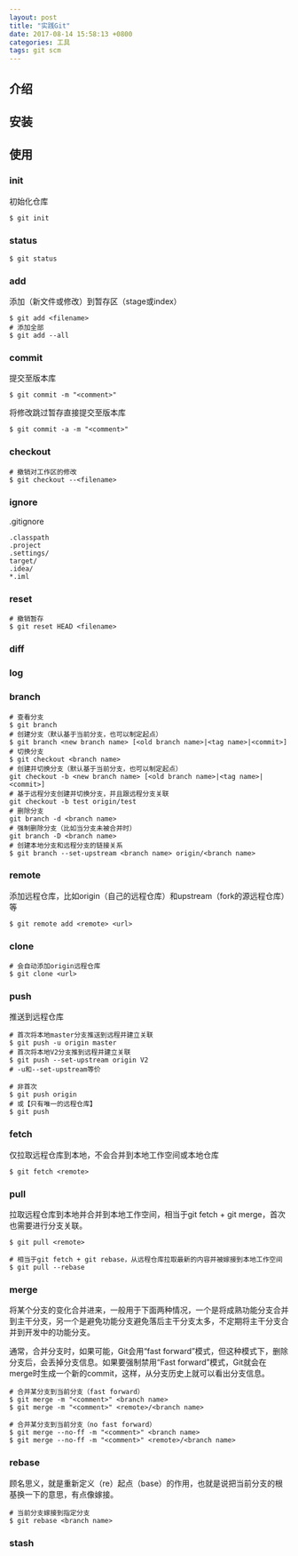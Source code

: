 ```yaml
---
layout: post
title: "实践Git"
date: 2017-08-14 15:58:13 +0800
categories: 工具
tags: git scm
---
```


## 介绍



## 安装



## 使用

### init

初始化仓库

```shell
$ git init
```
### status

```shell
$ git status
```



### add

添加（新文件或修改）到暂存区（stage或index）

```shell
$ git add <filename>
# 添加全部
$ git add --all
```

### commit

提交至版本库

```shell
$ git commit -m "<comment>"
```

将修改跳过暂存直接提交至版本库

```shell
$ git commit -a -m "<comment>"
```

### checkout

```shell
# 撤销对工作区的修改
$ git checkout --<filename>
```

### ignore
.gitignore
```
.classpath
.project
.settings/
target/
.idea/
*.iml
```

### reset

```shell
# 撤销暂存
$ git reset HEAD <filename>
```



### diff

### log

### branch

```shell
# 查看分支
$ git branch
# 创建分支（默认基于当前分支，也可以制定起点）
$ git branch <new branch name> [<old branch name>|<tag name>|<commit>]
# 切换分支
$ git checkout <branch name>
# 创建并切换分支（默认基于当前分支，也可以制定起点）
git checkout -b <new branch name> [<old branch name>|<tag name>|<commit>]
# 基于远程分支创建并切换分支，并且跟远程分支关联
git checkout -b test origin/test
# 删除分支
git branch -d <branch name>
# 强制删除分支（比如当分支未被合并时）
git branch -D <branch name>
# 创建本地分支和远程分支的链接关系
$ git branch --set-upstream <branch name> origin/<branch name>
```

### remote

添加远程仓库，比如origin（自己的远程仓库）和upstream（fork的源远程仓库）等

```shell
$ git remote add <remote> <url>
```

### clone

```shell
# 会自动添加origin远程仓库
$ git clone <url>
```

### push

推送到远程仓库

```shell
# 首次将本地master分支推送到远程并建立关联
$ git push -u origin master
# 首次将本地V2分支推到远程并建立关联
$ git push --set-upstream origin V2
# -u和--set-upstream等价
```

```shell
# 非首次
$ git push origin
# 或【只有唯一的远程仓库】
$ git push
```

### fetch

仅拉取远程仓库到本地，不会合并到本地工作空间或本地仓库

```shell
$ git fetch <remote>
```

### pull

拉取远程仓库到本地并合并到本地工作空间，相当于git fetch + git merge，首次也需要进行分支关联。

```shell
$ git pull <remote>
```

```shell
# 相当于git fetch + git rebase，从远程仓库拉取最新的内容并被嫁接到本地工作空间
$ git pull --rebase
```



### merge

将某个分支的变化合并进来，一般用于下面两种情况，一个是将成熟功能分支合并到主干分支，另一个是避免功能分支避免落后主干分支太多，不定期将主干分支合并到开发中的功能分支。

通常，合并分支时，如果可能，Git会用“fast forward”模式，但这种模式下，删除分支后，会丢掉分支信息。如果要强制禁用“Fast forward”模式，Git就会在merge时生成一个新的commit，这样，从分支历史上就可以看出分支信息。

```shell
# 合并某分支到当前分支（fast forward）
$ git merge -m "<comment>" <branch name>
$ git merge -m "<comment>" <remote>/<branch name>
```

```shell
# 合并某分支到当前分支（no fast forward）
$ git merge --no-ff -m "<comment>" <branch name>
$ git merge --no-ff -m "<comment>" <remote>/<branch name>
```





### rebase

顾名思义，就是重新定义（re）起点（base）的作用，也就是说把当前分支的根基换一下的意思，有点像嫁接。

```shell
# 当前分支嫁接到指定分支
$ git rebase <branch name>
```



### stash
